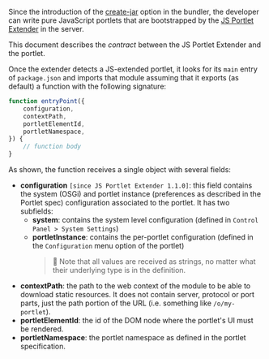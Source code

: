 Since the introduction of the [create-jar](.npmbundlerrc-file-reference#create-jar) option in the bundler, the developer can write pure JavaScript portlets that are bootstrapped by the [JS Portlet Extender](https://web.liferay.com/en/marketplace/-/mp/application/115542926) in the server.

This document describes the _contract_ between the JS Portlet Extender and the portlet.

Once the extender detects a JS-extended portlet, it looks for its `main` entry of `package.json` and imports that module assuming that it exports (as default) a function with the following signature:

```javascript
function entryPoint({
	configuration,
	contextPath,
	portletElementId,
	portletNamespace,
}) {
	// function body
}
```

As shown, the function receives a single object with several fields:

-   **configuration** `[since JS Portlet Extender 1.1.0]`: this field contains the system (OSGi) and portlet instance (preferences as described in the Portlet spec) configuration associated to the portlet. It has two subfields:
    -   **system**: contains the system level configuration (defined in `Control Panel > System Settings`)
    -   **portletInstance**: contains the per-portlet configuration (defined in the `Configuration` menu option of the portlet)
        > 👀 Note that all values are received as strings, no matter what their underlying type is in the definition.
-   **contextPath**: the path to the web context of the module to be able to download static resources. It does not contain server, protocol or port parts, just the path portion of the URL (i.e. something like `/o/my-portlet`).
-   **portletElementId**: the id of the DOM node where the portlet's UI must be rendered.
-   **portletNamespace**: the portlet namespace as defined in the portlet specification.
